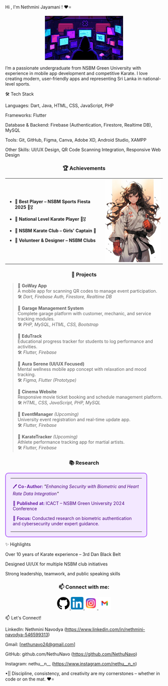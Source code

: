 Hi , I'm Nethmini Jayamani ! ❤⭐

<p align="center">
  <img src="Insomnia.gif" alt="Insomnia GIF" width="250"/>
</p>

I’m a passionate undergraduate from NSBM Green University with experience in mobile app development and competitive Karate. I love creating modern, user-friendly apps and representing Sri Lanka in national-level sports.

🛠 Tech Stack

Languages: Dart, Java, HTML, CSS, JavaScript, PHP

Frameworks: Flutter

Database & Backend: Firebase (Authentication, Firestore, Realtime DB), MySQL

Tools: Git, GitHub, Figma, Canva, Adobe XD, Android Studio, XAMPP

Other Skills: UI/UX Design, QR Code Scanning Integration, Responsive Web Design

<h3 align="center">🏆 Achievements</h3>

<table>
  <tr>
    <td>

- 🔹 **Best Player – NSBM Sports Fiesta 2025** 🥋🎖  
- 🔹 **National Level Karate Player** 🥋🎖  
- 🔹 **NSBM Karate Club – Girls' Captain** 🥋  
- 🔹 **Volunteer & Designer – NSBM Clubs**

    </td>
    <td align="right">
      <img src="Karate Anim.jpg" alt="Karate Image" width="200" />
    </td>
  </tr>
</table>


<h3 align="center">📱 Projects</h3>

> 🔹 **GoWay App**  
> A mobile app for scanning QR codes to manage event participation.  
> 🛠️ *Dart, Firebase Auth, Firestore, Realtime DB*  
>
> 🔹 **Garage Management System**  
> Complete garage platform with customer, mechanic, and service tracking modules.  
> 🛠️ *PHP, MySQL, HTML, CSS, Bootstrap*  
>
> 🔹 **EduTrack**  
> Educational progress tracker for students to log performance and activities.  
> 🛠️ *Flutter, Firebase*  
>
> 🔹 **Aura Serene (UI/UX Focused)**  
> Mental wellness mobile app concept with relaxation and mood tracking.  
> 🛠️ *Figma, Flutter (Prototype)*  
>
> 🔹 **Cinema Website**  
> Responsive movie ticket booking and schedule management platform.  
> 🛠️ *HTML, CSS, JavaScript, PHP, MySQL*  
>
> 🔹 **EventManager** *(Upcoming)*  
> University event registration and real-time update app.  
> 🛠️ *Flutter, Firebase*  
>
> 🔹 **KarateTracker** *(Upcoming)*  
> Athlete performance tracking app for martial artists.  
> 🛠️ *Flutter, Firebase*


<h3 align="center">📚 Research</h3>

<table align="center" style="background-color:#f3e8ff; border:2px solid #a855f7; border-radius:10px; padding:15px; width:90%;">
  <tr>
    <td>
      <p><strong style="color:#6b21a8;">🖊️ Co-Author:</strong> <em>"<span style="color:#4b0082;">Enhancing Security with Biometric and Heart Rate Data Integration</span>"</em></p>
      <p><strong style="color:#6b21a8;">📍 Published at:</strong> <span style="color:#4b0082;">ICACT – NSBM Green University 2024 Conference</span></p>
      <p><strong style="color:#6b21a8;">🔐 Focus:</strong> <span style="color:#4b0082;">Conducted research on biometric authentication and cybersecurity under expert guidance.</span></p>
    </td>
  </tr>
</table>

✨ Highlights

Over 10 years of Karate experience – 3rd Dan Black Belt

Designed UI/UX for multiple NSBM club initiatives

Strong leadership, teamwork, and public speaking skills

<h3 align="center">📫 Connect with me:</h3>

<p align="center">
  <a href="https://github.com/YourGitHubUsername" target="_blank">
    <img src="Github.png" alt="GitHub" width="40" />
  </a>
  <a href="https://www.linkedin.com/in/your-linkedin" target="_blank">
    <img src="linkdin logo.png" alt="LinkedIn" width="40" />
  </a>
  <a href="https://www.instagram.com/your.instagram" target="_blank">
    <img src="insta logo.jpeg" alt="Instagram" width="40" />
  </a>
  <a href="mailto:nethunavo24@gmail.com">
    <img src="gnail logo.png" alt="Gmail" width="40" />
  </a>
</p>

📫 Let's Connect!

LinkedIn: Nethmini Navodya (https://www.linkedin.com/in/nethmini-navodya-546599313)

Gmail: [nethunavo24@gmail.com]

GitHub: github.com/NethuNavo (https://github.com/NethuNavo)

Instagram: nethu__n__ (https://www.instagram.com/nethu__n_n)

•|| Discipline, consistency, and creativity are my cornerstones – whether in code or on the mat. ❤⭐  
